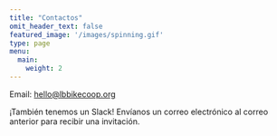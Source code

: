 ```yaml
---
title: "Contactos"
omit_header_text: false
featured_image: '/images/spinning.gif'
type: page
menu:
  main:
    weight: 2
---
```


Email: [hello@lbbikecoop.org](mailto:hello@lbbikecoop.org)

¡También tenemos un Slack! Envíanos un correo electrónico al correo anterior para recibir una invitación.
